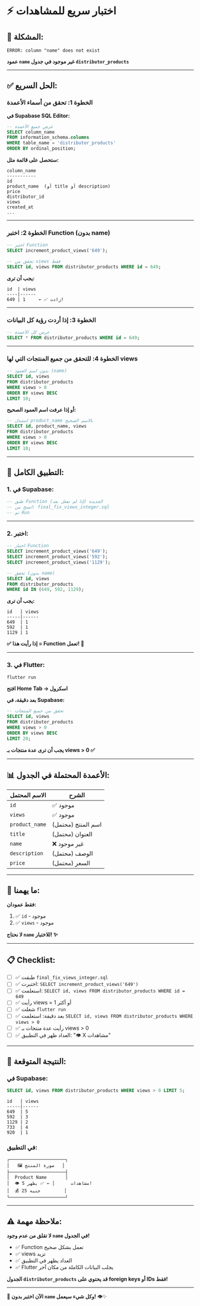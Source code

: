 # ⚡ اختبار سريع للمشاهدات

## 🎯 **المشكلة:**
```
ERROR: column "name" does not exist
```

**عمود `name` غير موجود في جدول `distributor_products`**

---

## ✅ **الحل السريع:**

### **الخطوة 1: تحقق من أسماء الأعمدة**

**في Supabase SQL Editor:**

```sql
-- عرض جميع الأعمدة
SELECT column_name
FROM information_schema.columns 
WHERE table_name = 'distributor_products'
ORDER BY ordinal_position;
```

**ستحصل على قائمة مثل:**
```
column_name
-----------
id
product_name  (أو title أو description)
price
distributor_id
views
created_at
...
```

---

### **الخطوة 2: اختبر Function (بدون name)**

```sql
-- اختبر Function
SELECT increment_product_views('649');

-- تحقق من views فقط
SELECT id, views FROM distributor_products WHERE id = 649;
```

**يجب أن ترى:**
```
id  | views
----|------
649 | 1     ← ✅ زادت!
```

---

### **الخطوة 3: إذا أردت رؤية كل البيانات**

```sql
-- عرض كل الأعمدة
SELECT * FROM distributor_products WHERE id = 649;
```

---

### **الخطوة 4: للتحقق من جميع المنتجات التي لها views**

```sql
-- بدون اسم العمود (name)
SELECT id, views 
FROM distributor_products 
WHERE views > 0 
ORDER BY views DESC 
LIMIT 10;
```

**أو إذا عرفت اسم العمود الصحيح:**

```sql
-- استبدل product_name بالاسم الصحيح
SELECT id, product_name, views 
FROM distributor_products 
WHERE views > 0 
ORDER BY views DESC 
LIMIT 10;
```

---

## 🚀 **التطبيق الكامل:**

### **1. في Supabase:**

```sql
-- طبق Function الجديدة (إذا لم تفعل بعد)
-- انسخ من: final_fix_views_integer.sql
-- ثم Run
```

---

### **2. اختبر:**

```sql
-- اختبار Function
SELECT increment_product_views('649');
SELECT increment_product_views('592');
SELECT increment_product_views('1129');

-- تحقق (بدون name)
SELECT id, views 
FROM distributor_products 
WHERE id IN (649, 592, 1129);
```

**يجب أن ترى:**
```
id   | views
-----|------
649  | 1
592  | 1
1129 | 1
```

**✅ إذا رأيت هذا = Function تعمل! 🎉**

---

### **3. في Flutter:**

```bash
flutter run
```

**افتح Home Tab → اسكرول**

**بعد دقيقة، في Supabase:**

```sql
-- تحقق من جميع المنتجات
SELECT id, views 
FROM distributor_products 
WHERE views > 0 
ORDER BY views DESC 
LIMIT 20;
```

**يجب أن ترى عدة منتجات بـ views > 0 ✅**

---

## 📊 **الأعمدة المحتملة في الجدول:**

| الاسم المحتمل | الشرح |
|---------------|--------|
| `id` | ✅ موجود |
| `views` | ✅ موجود |
| `product_name` | اسم المنتج (محتمل) |
| `title` | العنوان (محتمل) |
| `name` | ❌ غير موجود |
| `description` | الوصف (محتمل) |
| `price` | السعر (محتمل) |

---

## 🎯 **ما يهمنا:**

**فقط عمودان:**
1. ✅ `id` - موجود
2. ✅ `views` - موجود

**لا نحتاج `name` للاختبار! ✨**

---

## 📋 **Checklist:**

- [ ] ✅ طبقت `final_fix_views_integer.sql`
- [ ] ✅ اختبرت: `SELECT increment_product_views('649')`
- [ ] ✅ استعلمت: `SELECT id, views FROM distributor_products WHERE id = 649`
- [ ] ✅ رأيت views = 1 أو أكثر
- [ ] ✅ شغلت `flutter run`
- [ ] ✅ بعد دقيقة: استعلمت `SELECT id, views FROM distributor_products WHERE views > 0`
- [ ] ✅ رأيت عدة منتجات بـ views > 0
- [ ] ✅ العداد ظهر في التطبيق: "👁️ X مشاهدات"

---

## 🎉 **النتيجة المتوقعة:**

### **في Supabase:**
```sql
SELECT id, views FROM distributor_products WHERE views > 0 LIMIT 5;
```

```
id   | views
-----|------
649  | 5
592  | 3
1129 | 2
733  | 4
920  | 1
```

### **في التطبيق:**
```
┌─────────────────────┐
│   🖼️ صورة المنتج   │
├─────────────────────┤
│  Product Name       │
│  👁️ 5 مشاهدات      │ ← ✅ يظهر!
│  💰 25 جنيه         │
└─────────────────────┘
```

---

## ⚠️ **ملاحظة مهمة:**

**لا تقلق من عدم وجود `name` في الجدول!**

- ✅ Function تعمل بشكل صحيح
- ✅ views تزيد
- ✅ العداد يظهر في التطبيق
- ✅ Flutter يجلب البيانات الكاملة من مكان آخر

**الجدول `distributor_products` قد يحتوي على foreign keys أو IDs فقط!**

---

**🚀 الآن اختبر بدون `name` وكل شيء سيعمل!** 👁️✨
